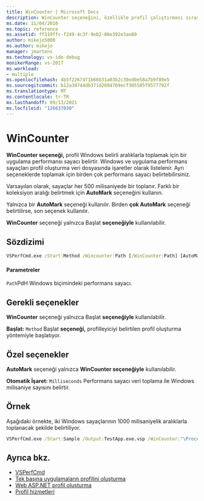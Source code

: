 ```yaml
---
title: WinCounter | Microsoft Docs
description: WinCounter seçeneğini, özellikle profil çalıştırması sırasında belirli aralıklarla Windows bir uygulama performansı sayacını veya uygulama performansı sayacını belirtir.
ms.date: 11/04/2016
ms.topic: reference
ms.assetid: ff319ffc-f249-4c3f-9eb2-06e392e3ae80
author: mikejo5000
ms.author: mikejo
manager: jmartens
ms.technology: vs-ide-debug
monikerRange: vs-2017
ms.workload:
- multiple
ms.openlocfilehash: 4b5f22674f1b66b31a03b2c30ed0e58a7b9f89e5
ms.sourcegitcommit: b12a38744db371d2894769ecf305585f9577792f
ms.translationtype: MT
ms.contentlocale: tr-TR
ms.lasthandoff: 09/13/2021
ms.locfileid: "126637030"
---
```

# <a name="wincounter"></a>WinCounter
**WinCounter seçeneği,** profil Windows belirli aralıklarla toplamak için bir uygulama performansı sayacı belirtir. Windows ve uygulama performans sayaçları profil oluşturma veri dosyasında işaretler olarak listelenir. Ayrı seçeneklerde toplamak için birden çok performans sayacı belirtebilirsiniz.

 Varsayılan olarak, sayaçlar her 500 milisaniyede bir toplanır. Farklı bir koleksiyon aralığı belirtmek için **AutoMark** seçeneğini kullanın.

 Yalnızca bir **AutoMark** seçeneği kullanılır. Birden **çok AutoMark** seçeneği belirtilirse, son seçenek kullanılır.

 **WinCounter** seçeneği yalnızca Başlat **seçeneğiyle** kullanılabilir.

## <a name="syntax"></a>Sözdizimi

```cmd
VSPerfCmd.exe /Start:Method /Wincounter:Path [/WinCounter:Path] [AutoMark:Milliseconds] [Options]
```

#### <a name="parameters"></a>Parametreler
 `Path`PdH Windows biçimindeki performans sayacı.

## <a name="required-options"></a>Gerekli seçenekler
 **WinCounter** seçeneği yalnızca Başlat **seçeneğiyle** kullanılabilir.

 **Başlat:** `Method` Başlat **seçeneği,** profilleyiciyi belirtilen profil oluşturma yöntemiyle başlatıyor.

## <a name="exclusive-options"></a>Özel seçenekler
 **AutoMark** seçeneği yalnızca **WinCounter seçeneğiyle** kullanılabilir.

 **Otomatik İşaret:** `Milliseconds` Performans sayacı veri toplama ile Windows milisaniye sayısını belirtir.

## <a name="example"></a>Örnek
 Aşağıdaki örnekte, iki Windows sayaçlarının 1000 milisaniyelik aralıklarla toplanacak şekilde belirtiliyor.

```cmd
VSPerfCmd.exe /Start:Sample /Output:TestApp.exe.vsp /WinCounter:"\Processor(0)\% Processor Time" /WinCounter:"\System\Context Switches/sec" /AutoMark:1000
```

## <a name="see-also"></a>Ayrıca bkz.
- [VSPerfCmd](../profiling/vsperfcmd.md)
- [Tek başına uygulamaların profilini oluşturma](../profiling/command-line-profiling-of-stand-alone-applications.md)
- [Web ASP.NET profil oluşturma](../profiling/command-line-profiling-of-aspnet-web-applications.md)
- [Profil hizmetleri](../profiling/command-line-profiling-of-services.md)

